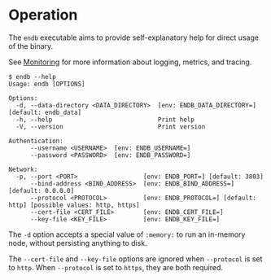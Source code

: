 # Operation

The `endb` executable aims to provide self-explanatory help
for direct usage of the binary.

See [Monitoring](monitoring.md) for more information about logging,
metrics, and tracing.

```
$ endb --help
Usage: endb [OPTIONS]

Options:
  -d, --data-directory <DATA_DIRECTORY>  [env: ENDB_DATA_DIRECTORY=] [default: endb_data]
  -h, --help                             Print help
  -V, --version                          Print version

Authentication:
      --username <USERNAME>  [env: ENDB_USERNAME=]
      --password <PASSWORD>  [env: ENDB_PASSWORD=]

Network:
  -p, --port <PORT>                  [env: ENDB_PORT=] [default: 3803]
      --bind-address <BIND_ADDRESS>  [env: ENDB_BIND_ADDRESS=] [default: 0.0.0.0]
      --protocol <PROTOCOL>          [env: ENDB_PROTOCOL=] [default: http] [possible values: http, https]
      --cert-file <CERT_FILE>        [env: ENDB_CERT_FILE=]
      --key-file <KEY_FILE>          [env: ENDB_KEY_FILE=]
```

The `-d` option accepts a special value of `:memory:` to run an in-memory node,
without persisting anything to disk.

The `--cert-file` and `--key-file` options are ignored when `--protocol` is set to `http`.
When `--protocol` is set to `https`, they are both required.
